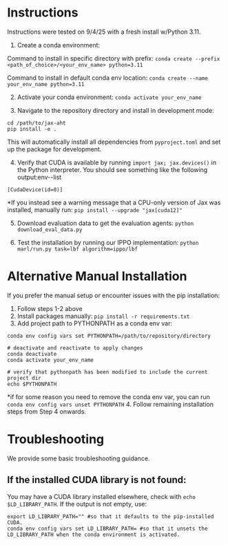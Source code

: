 # Instructions
Instructions were tested on 9/4/25 with a fresh install w/Python 3.11.

1. Create a conda environment: 

Command to install in specific directory with prefix:
 ```conda create --prefix <path_of_choice>/<your_env_name> python=3.11```

Command to install in default conda env location: 
```conda create --name your_env_name python=3.11```

2. Activate your conda environment:
```conda activate your_env_name```

3. Navigate to the repository directory and install in development mode:
```
cd /path/to/jax-aht
pip install -e .
```

This will automatically install all dependencies from `pyproject.toml` and set up the package for development.

4. Verify that CUDA is available by running `import jax; jax.devices()` in the Python interpreter.
You should see something like the following output:env--list
```
[CudaDevice(id=0)]
```

*If you instead see a warning message that a CPU-only version of Jax was installed, manually run: 
```pip install --upgrade "jax[cuda12]"```

5. Download evaluation data to get the evaluation agents:
```python download_eval_data.py```

6. Test the installation by running our IPPO implementation: 
```python marl/run.py task=lbf algorithm=ippo/lbf```


# Alternative Manual Installation

If you prefer the manual setup or encounter issues with the pip installation:

1. Follow steps 1-2 above
2. Install packages manually: `pip install -r requirements.txt`
3. Add project path to PYTHONPATH as a conda env var:
```
conda env config vars set PYTHONPATH=/path/to/repository/directory

# deactivate and reactivate to apply changes
conda deactivate 
conda activate your_env_name

# verify that pythonpath has been modified to include the current project dir
echo $PYTHONPATH
```

*if for some reason you need to remove the conda env var, you can run 
```conda env config vars unset PYTHONPATH```
4. Follow remaining installation steps from Step 4 onwards. 

# Troubleshooting

We provide some basic troubleshooting guidance.
 
## If the installed CUDA library is not found: 

You may have a CUDA library installed elsewhere, check with `echo $LD_LIBRARY_PATH`. 
If the output is not empty, use:
```
export LD_LIBRARY_PATH="" #so that it defaults to the pip-installed CUDA.
conda env config vars set LD_LIBRARY_PATH= #so that it unsets the LD_LIBRARY_PATH when the conda environment is activated.
```

